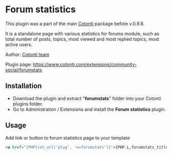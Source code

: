 # Forum statistics
This plugin was a part of the main [Cotonti](https://www.cotonti.com) package before v.0.9.8. 

It is a standalone page with various statistics for forums module, such as total number of posts, topics, most viewed and most replied topics, most active users.

Author: [Cotonti team](https://www.cotonti.com)

Plugin page: https://www.cotonti.com/extensions/community-social/forumstats

## Installation

- Download the plugin and extract "**forumstats**" folder into your Cotonti plugins folder.
- Go to Administration / Extensions and install the **Forum statistics** plugin.

## Usage

Add link or button to forum statistics page to your template
```html
<a href="{PHP|cot_url('plug', 'e=forumstats')}">{PHP.L.forumstats_title}</a>
```
